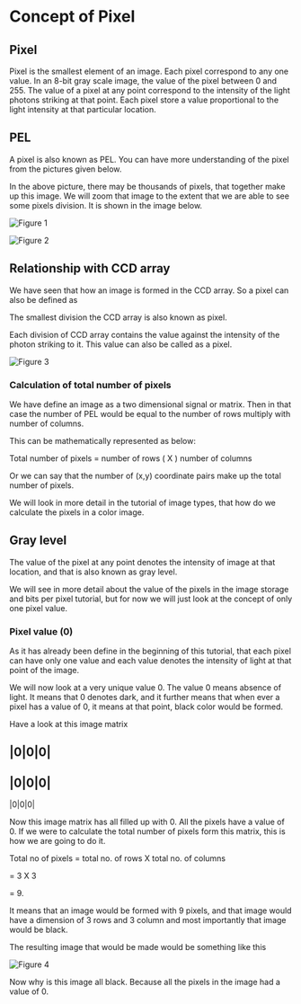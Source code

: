# Concept of Pixel

## Pixel

Pixel is the smallest element of an image. Each pixel correspond to any one value. In an 8-bit gray scale image, the value of the pixel between 0 and 255. The value of a pixel at any point correspond to the intensity of the light photons striking at that point. Each pixel store a value proportional to the light intensity at that particular location.

## PEL

A pixel is also known as PEL. You can have more understanding of the pixel from the pictures given below.

In the above picture, there may be thousands of pixels, that together make up this image. We will zoom that image to the extent that we are able to see some pixels division. It is shown in the image below.

![Figure 1](https://github.com/lacie-life/Image-Processing/blob/master/Theory/DIP/9-Concept-of-Pixel/einstein.jpg?raw=true)

![Figure 2](https://github.com/lacie-life/Image-Processing/blob/master/Theory/DIP/9-Concept-of-Pixel/pixel.jpg?raw=true)

## Relationship with CCD array

We have seen that how an image is formed in the CCD array. So a pixel can also be defined as

The smallest division the CCD array is also known as pixel.

Each division of CCD array contains the value against the intensity of the photon striking to it. This value can also be called as a pixel.

![Figure 3](https://github.com/lacie-life/Image-Processing/blob/master/Theory/DIP/9-Concept-of-Pixel/relationship_with_ccd_array.jpg?raw=true)

### Calculation of total number of pixels

We have define an image as a two dimensional signal or matrix. Then in that case the number of PEL would be equal to the number of rows multiply with number of columns.

This can be mathematically represented as below:

Total number of pixels = number of rows ( X ) number of columns

Or we can say that the number of (x,y) coordinate pairs make up the total number of pixels.

We will look in more detail in the tutorial of image types, that how do we calculate the pixels in a color image.

## Gray level

The value of the pixel at any point denotes the intensity of image at that location, and that is also known as gray level.

We will see in more detail about the value of the pixels in the image storage and bits per pixel tutorial, but for now we will just look at the concept of only one pixel value.

### Pixel value (0)
As it has already been define in the beginning of this tutorial, that each pixel can have only one value and each value denotes the intensity of light at that point of the image.

We will now look at a very unique value 0. The value 0 means absence of light. It means that 0 denotes dark, and it further means that when ever a pixel has a value of 0, it means at that point, black color would be formed.

Have a look at this image matrix

|0|0|0|
-------
|0|0|0|
-------
|0|0|0|

Now this image matrix has all filled up with 0. All the pixels have a value of 0. If we were to calculate the total number of pixels form this matrix, this is how we are going to do it.

Total no of pixels = total no. of rows X total no. of columns

= 3 X 3

= 9.

It means that an image would be formed with 9 pixels, and that image would have a dimension of 3 rows and 3 column and most importantly that image would be black.

The resulting image that would be made would be something like this

![Figure 4](https://github.com/lacie-life/Image-Processing/blob/master/Theory/DIP/9-Concept-of-Pixel/black.jpg?raw=true)

Now why is this image all black. Because all the pixels in the image had a value of 0.
